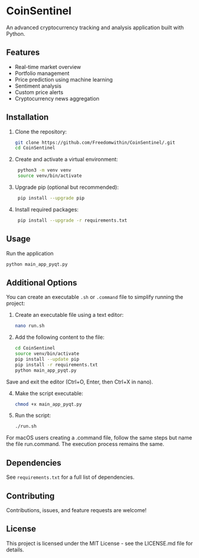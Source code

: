 # CoinSentinel

An advanced cryptocurrency tracking and analysis application built with Python.

## Features

- Real-time market overview
- Portfolio management
- Price prediction using machine learning
- Sentiment analysis
- Custom price alerts
- Cryptocurrency news aggregation

## Installation

1. Clone the repository:
   ```bash
   git clone https://github.com/Freedomwithin/CoinSentinel/.git
   cd CoinSentinel
   
2. Create and activate a virtual environment:

   ```bash
    python3 -m venv venv
    source venv/bin/activate
3. Upgrade pip (optional but recommended):

   ```bash
    pip install --upgrade pip
4. Install required packages:

   ```bash
    pip install --upgrade -r requirements.txt

## Usage

Run the application

   ```bash
python main_app_pyqt.py
   ```

## Additional Options

You can create an executable `.sh` or `.command` file to simplify running the project:

1. Create an executable file using a text editor:
   ```bash
   nano run.sh  
2. Add the following content to the file:
   ```bash
   cd CoinSentinel
   source venv/bin/activate
   pip install --update pip 
   pip install -r requirements.txt
   python main_app_pyqt.py
   ```
 Save and exit the editor (Ctrl+O, Enter, then Ctrl+X in nano).

4. Make the script executable:
   ```bash
   chmod +x main_app_pyqt.py
   ```
5. Run the script:
    ```bash
    ./run.sh
    ```

For macOS users creating a .command file, follow the same steps but name the file run.command. The execution process remains the same.

## Dependencies

See `requirements.txt` for a full list of dependencies.

## Contributing

Contributions, issues, and feature requests are welcome!

 ## License
This project is licensed under the MIT License - see the LICENSE.md file for details.


